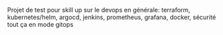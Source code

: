 Projet de test pour skill up sur le devops en générale: terraform, kubernetes/helm, argocd, jenkins, prometheus, grafana, docker, sécurité tout ça en mode gitops